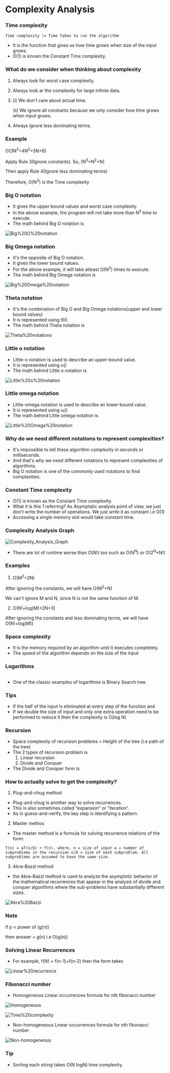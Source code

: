 # Complexity Analysis

### Time complexity
```
Time complexity != Time Taken to run the algorithm
```
- It is the function that gives us how time grows when size of the input grows.
- O(1) is known the Constant Time complexity.

### What do we consider when thinking about complexity
1. Always look for worst case complexity.
2. Always look ar the complexity for large infinte data.
3. (i) We don't care about actual time.

   (ii) We ignore all constants because we only consider how time grows when input grows.

4. Always ignore less dominating terms.

### Example
O(3N<sup>3</sup>+4N<sup>2</sup>+5N+6)

Apply Rule 3(Ignore constants). So, (N<sup>3</sup>+N<sup>2</sup>+N)

Then apply Rule 4(Ignore less dominating terms)

Therefore, O(N<sup>3</sup>) is the Time complexity

### Big O notation
- It gives the upper bound values and worst case complexity.
- In the above example, the program will not take more than N<sup>3</sup> time to execute.
- The math behind Big O notation is 

![Big%20O%20notation](https://github.com/Harini-Pavithra/Data-Structures/blob/main/Images/Big%20O%20notation.PNG)

### Big Omega notation
- It's the opposite of Big O notation.
- It gives the lower bound values.
- For the above example, it will take atleast Ω(N<sup>3</sup>) times to execute.
- The math behind Big Omega notation is 

![Big%20Omega%20notation](https://github.com/Harini-Pavithra/Data-Structures/blob/main/Images/Big%20Omega%20notation.jpg)

### Theta notation
- It's the combination of Big O and Big Omega notations(upper and lower bound values)
- It is represented using Θ().
- The math behind Theta notation is 

![Theta%20notations](https://github.com/Harini-Pavithra/Data-Structures/blob/main/Images/Theta%20notations.jpg)

### Little o notation
- Little-ο notation is used to describe an upper-bound value.
- It is represented using ο()
- The math behind Little o notation is

![Little%20o%20notation](https://github.com/Harini-Pavithra/Data-Structures/blob/main/Images/Little%20o%20notation.jpg)

### Little omega notation
- Little-οmega notation is used to describe an lower-bound value. 
- It is represented using ω()
- The math behind Little omega notation is

![Little%20Omega%20notation](https://github.com/Harini-Pavithra/Data-Structures/blob/main/Images/Little%20Omega%20notation.jpg)

### Why do we need different notations to represent complexities?
- It's impossible to tell these algorithm complexity in seconds or milliseconds.
- And that's why we need different notations to represent complexities of algorithms.
- Big O notation is one of the commonly used notations to find complexities.

### Constant Time complexity
- O(1) is known as the Constant Time complexity.
- What it is this 1 referring? As Asymptatic analysis point of view, we just don't write the number of operations. We just write it as constant i.e O(1)
- Accessing a single memory slot would take constant time.

### Complexity Analysis Graph

![Complexity_Analysis_Graph](https://github.com/Harini-Pavithra/Data-Structures/blob/main/Images/Complexity_Analysis_Graph.PNG)

- There are lot of runtime worse than O(N!) too such as O(N<sup>N</sup>) or O(2<sup>N</sup>*N!)

### Examples
1. O(M<sup>2</sup>+2N)

After ignoring the constants, we will have O(M<sup>2</sup>+N)

We can't ignore M and N, since N is not the same function of M.

2. O(N!+log(M)+2N+3)

After ignoring the constants and less dominating terms, we will have O(N!+log(M))

### Space complexity
- It is the memory required by an algorithm until it executes completely.
- The speed of the algorithm depends on the size of the input

### Logarithms 

![]()

- One of the classic examples of logarithms is Binary Search tree.

### Tips
- If the half of the input is eliminated at every step of the function and 
- If we double the size of input and only one extra operation need to be performed to reduce it then the complexity is O(log N)

### Recursion
- Space complexity of recursion problems = Height of the tree (i.e path of the tree)
- The 2 types of recursion problem is
  1. Linear recursion
  2. Divide and Conquer
- The Divide and Conquer form is 



### How to actually solve to get the complexity?
1. Plug-and-chug method
  - Plug-and-chug is another way to solve recurrences. 
  - This is also sometimes called “expansion” or “iteration”.
  -  As in guess-and-verify, the key step is identifying a pattern.
2. Master methos
  - The master method is a formula for solving recurrence relations of the form:
  ```
  T(n) = aT(n/b) + f(n), where, n = size of input a = number of subproblems in the recursion n/b = size of each subproblem. All subproblems are assumed to have the same size.

  ```
 3. Akra–Bazzi method
   - the Akra–Bazzi method is used to analyze the asymptotic behavior of the mathematical recurrences that appear in the analysis of divide and conquer algorithms where the sub-problems have substantially different sizes.
 
 ![Akra%20Bazzi](https://github.com/Harini-Pavithra/Data-Structures/blob/main/Images/Akra%20Bazzi.jpg)
 
 ### Note
 if p < power of (g(n))
 
 then answer = g(n) i.e O(g(n))
 
 ### Solving Linear Recurrences
 - For example, f(N) = f(n-1)+f(n-2) then the form takes
 
 ![Linear%20recurrence](https://github.com/Harini-Pavithra/Data-Structures/blob/main/Images/Linear%20recurrence.jpg)
 
 ### Fibonacci number 
 - Homogeneous Linear occurrences formula for nth fibonacci number

![Homogeneous](https://github.com/Harini-Pavithra/Data-Structures/blob/main/Images/Homogeneous.jpg)

![Time%20complexity](https://github.com/Harini-Pavithra/Data-Structures/blob/main/Images/Time%20complexity.jpg)

- Non-homogeneous Linear occurrences formula for nth fibonacci number
 
 ![Non-homogeneous](https://github.com/Harini-Pavithra/Data-Structures/blob/main/Images/Non-homogeneous.jpg)
 
 ### Tip
 - Sorting each string takes O(N logN) time complexity.

